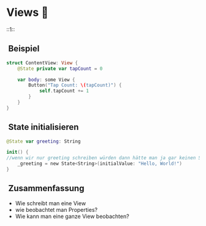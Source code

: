# Views 🌅
::1::

##  Beispiel
```swift
struct ContentView: View {
    @State private var tapCount = 0

    var body: some View {
        Button("Tap Count: \(tapCount)") {
            self.tapCount += 1
        }
    }
}
```


##  State initialisieren

```swift
@State var greeting: String
```

```swift
init() {
//wenn wir nur greeting schreiben würden dann hätte man ja gar keinen State wrapper. Mit _ schreiben wir in den State Wrapper. Man kann aber auch greeting ganz normal schreiben - dazu muss einfach die Variable bereits initialisiert sein.
    _greeting = new State<String>(initialValue: "Hello, World!")
}
```

##  Zusammenfassung
- Wie schreibt man eine View
- wie beobachtet man Properties?
- Wie kann man eine ganze View beobachten?
